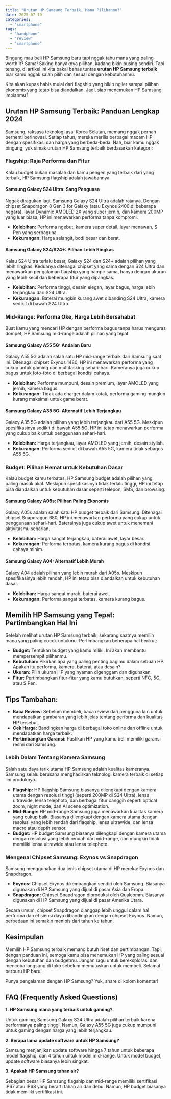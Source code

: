 ```yaml
---
title: "Urutan HP Samsung Terbaik, Mana Pilihanmu?"
date: 2025-07-19
categories: 
  - "smartphone"
tags: 
  - "handphone"
  - "review"
  - "smartphone"
---
```


Bingung mau beli HP Samsung baru tapi nggak tahu mana yang paling worth it? Sama! Saking banyaknya pilihan, kadang bikin pusing sendiri. Tapi tenang, di artikel ini kita bakal bahas tuntas **urutan HP Samsung terbaik** biar kamu nggak salah pilih dan sesuai dengan kebutuhanmu.

Kita akan kupas habis mulai dari flagship yang bikin ngiler sampai pilihan ekonomis yang tetap bisa diandalkan. Jadi, siap menemukan HP Samsung impianmu?

## Urutan HP Samsung Terbaik: Panduan Lengkap 2024

Samsung, raksasa teknologi asal Korea Selatan, memang nggak pernah berhenti berinovasi. Setiap tahun, mereka merilis berbagai macam HP dengan spesifikasi dan harga yang berbeda-beda. Nah, biar kamu nggak bingung, yuk simak urutan HP Samsung terbaik berdasarkan kategori:

### Flagship: Raja Performa dan Fitur

Kalau budget bukan masalah dan kamu pengen yang terbaik dari yang terbaik, HP Samsung flagship adalah jawabannya.

#### Samsung Galaxy S24 Ultra: Sang Penguasa

Nggak diragukan lagi, Samsung Galaxy S24 Ultra adalah rajanya. Dengan chipset Snapdragon 8 Gen 3 for Galaxy (atau Exynos 2400 di beberapa negara), layar Dynamic AMOLED 2X yang super jernih, dan kamera 200MP yang luar biasa, HP ini menawarkan performa tanpa kompromi.

- **Kelebihan:** Performa ngebut, kamera super detail, layar menawan, S Pen yang serbaguna.
- **Kekurangan:** Harga selangit, bodi besar dan berat.

#### Samsung Galaxy S24/S24+: Pilihan Lebih Ringkas

Kalau S24 Ultra terlalu besar, Galaxy S24 dan S24+ adalah pilihan yang lebih ringkas. Keduanya ditenagai chipset yang sama dengan S24 Ultra dan menawarkan pengalaman flagship yang hampir sama, hanya dengan ukuran yang lebih kecil dan beberapa fitur yang dipangkas.

- **Kelebihan:** Performa tinggi, desain elegan, layar bagus, harga lebih terjangkau dari S24 Ultra.
- **Kekurangan:** Baterai mungkin kurang awet dibanding S24 Ultra, kamera sedikit di bawah S24 Ultra.

### Mid-Range: Performa Oke, Harga Lebih Bersahabat

Buat kamu yang mencari HP dengan performa bagus tanpa harus menguras dompet, HP Samsung mid-range adalah pilihan yang tepat.

#### Samsung Galaxy A55 5G: Andalan Baru

Galaxy A55 5G adalah salah satu HP mid-range terbaik dari Samsung saat ini. Ditenagai chipset Exynos 1480, HP ini menawarkan performa yang cukup untuk gaming dan multitasking sehari-hari. Kameranya juga cukup bagus untuk foto-foto di berbagai kondisi cahaya.

- **Kelebihan:** Performa mumpuni, desain premium, layar AMOLED yang jernih, kamera bagus.
- **Kekurangan:** Tidak ada charger dalam kotak, performa gaming mungkin kurang maksimal untuk game berat.

#### Samsung Galaxy A35 5G: Alternatif Lebih Terjangkau

Galaxy A35 5G adalah pilihan yang lebih terjangkau dari A55 5G. Meskipun spesifikasinya sedikit di bawah A55 5G, HP ini tetap menawarkan performa yang cukup baik untuk penggunaan sehari-hari.

- **Kelebihan:** Harga terjangkau, layar AMOLED yang jernih, desain stylish.
- **Kekurangan:** Performa sedikit di bawah A55 5G, kamera tidak sebagus A55 5G.

### Budget: Pilihan Hemat untuk Kebutuhan Dasar

Kalau budget kamu terbatas, HP Samsung budget adalah pilihan yang paling masuk akal. Meskipun spesifikasinya tidak terlalu tinggi, HP ini tetap bisa diandalkan untuk kebutuhan dasar seperti telepon, SMS, dan browsing.

#### Samsung Galaxy A05s: Pilihan Paling Ekonomis

Galaxy A05s adalah salah satu HP budget terbaik dari Samsung. Ditenagai chipset Snapdragon 680, HP ini menawarkan performa yang cukup untuk penggunaan sehari-hari. Baterainya juga cukup awet untuk menemani aktivitasmu seharian.

- **Kelebihan:** Harga sangat terjangkau, baterai awet, layar besar.
- **Kekurangan:** Performa terbatas, kamera kurang bagus di kondisi cahaya minim.

#### Samsung Galaxy A04: Alternatif Lebih Murah

Galaxy A04 adalah pilihan yang lebih murah dari A05s. Meskipun spesifikasinya lebih rendah, HP ini tetap bisa diandalkan untuk kebutuhan dasar.

- **Kelebihan:** Harga sangat murah, baterai awet.
- **Kekurangan:** Performa sangat terbatas, kamera kurang bagus.

## Memilih HP Samsung yang Tepat: Pertimbangkan Hal Ini

Setelah melihat urutan HP Samsung terbaik, sekarang saatnya memilih mana yang paling cocok untukmu. Pertimbangkan beberapa hal berikut:

- **Budget:** Tentukan budget yang kamu miliki. Ini akan membantu mempersempit pilihanmu.
- **Kebutuhan:** Pikirkan apa yang paling penting bagimu dalam sebuah HP. Apakah itu performa, kamera, baterai, atau desain?
- **Ukuran:** Pilih ukuran HP yang nyaman digenggam dan digunakan.
- **Fitur:** Pertimbangkan fitur-fitur yang kamu butuhkan, seperti NFC, 5G, atau S Pen.

## Tips Tambahan:

- **Baca Review:** Sebelum membeli, baca review dari pengguna lain untuk mendapatkan gambaran yang lebih jelas tentang performa dan kualitas HP tersebut.
- **Cek Harga:** Bandingkan harga di berbagai toko online dan offline untuk mendapatkan harga terbaik.
- **Pertimbangkan Garansi:** Pastikan HP yang kamu beli memiliki garansi resmi dari Samsung.

### Lebih Dalam Tentang Kamera Samsung

Salah satu daya tarik utama HP Samsung adalah kualitas kameranya. Samsung selalu berusaha menghadirkan teknologi kamera terbaik di setiap lini produknya.

- **Flagship:** HP flagship Samsung biasanya dilengkapi dengan kamera utama dengan resolusi tinggi (seperti 200MP di S24 Ultra), lensa ultrawide, lensa telephoto, dan berbagai fitur canggih seperti optical zoom, night mode, dan AI scene optimization.
- **Mid-Range:** HP mid-range Samsung juga menawarkan kualitas kamera yang cukup baik. Biasanya dilengkapi dengan kamera utama dengan resolusi yang lebih rendah dari flagship, lensa ultrawide, dan lensa macro atau depth sensor.
- **Budget:** HP budget Samsung biasanya dilengkapi dengan kamera utama dengan resolusi yang lebih rendah dari mid-range, dan mungkin tidak memiliki lensa ultrawide atau lensa telephoto.

### Mengenal Chipset Samsung: Exynos vs Snapdragon

Samsung menggunakan dua jenis chipset utama di HP mereka: Exynos dan Snapdragon.

- **Exynos:** Chipset Exynos dikembangkan sendiri oleh Samsung. Biasanya digunakan di HP Samsung yang dijual di pasar Asia dan Eropa.
- **Snapdragon:** Chipset Snapdragon diproduksi oleh Qualcomm. Biasanya digunakan di HP Samsung yang dijual di pasar Amerika Utara.

Secara umum, chipset Snapdragon dianggap lebih unggul dalam hal performa dan efisiensi daya dibandingkan dengan chipset Exynos. Namun, perbedaan ini semakin menipis dari tahun ke tahun.

## Kesimpulan

Memilih HP Samsung terbaik memang butuh riset dan pertimbangan. Tapi, dengan panduan ini, semoga kamu bisa menemukan HP yang paling sesuai dengan kebutuhan dan budgetmu. Jangan ragu untuk bereksplorasi dan mencoba langsung di toko sebelum memutuskan untuk membeli. Selamat berburu HP baru!

Punya pengalaman dengan HP Samsung? Yuk, share di kolom komentar!

## FAQ (Frequently Asked Questions)

**1\. HP Samsung mana yang terbaik untuk gaming?**

Untuk gaming, Samsung Galaxy S24 Ultra adalah pilihan terbaik karena performanya paling tinggi. Namun, Galaxy A55 5G juga cukup mumpuni untuk gaming dengan harga yang lebih terjangkau.

**2\. Berapa lama update software untuk HP Samsung?**

Samsung menjanjikan update software hingga 7 tahun untuk beberapa model flagship, dan 4 tahun untuk model mid-range. Untuk model budget, update software biasanya lebih singkat.

**3\. Apakah HP Samsung tahan air?**

Sebagian besar HP Samsung flagship dan mid-range memiliki sertifikasi IP67 atau IP68 yang berarti tahan air dan debu. Namun, HP budget biasanya tidak memiliki sertifikasi ini.
